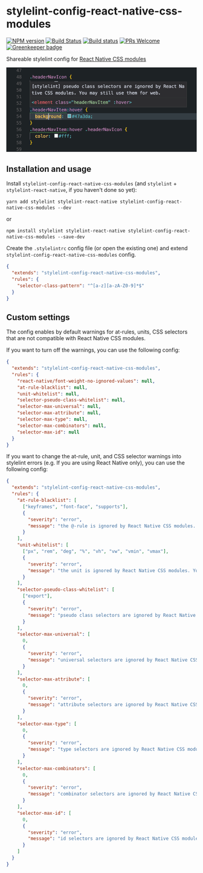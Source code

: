 # stylelint-config-react-native-css-modules

[![NPM version](http://img.shields.io/npm/v/stylelint-config-react-native-css-modules.svg)](https://www.npmjs.org/package/stylelint-config-react-native-css-modules)
[![Build Status](https://travis-ci.org/kristerkari/stylelint-config-react-native-css-modules.svg?branch=master)](https://travis-ci.org/kristerkari/stylelint-config-react-native-css-modules)
[![Build status](https://ci.appveyor.com/api/projects/status/u4f5x5k6d5ff24qt/branch/master?svg=true)](https://ci.appveyor.com/project/kristerkari/stylelint-config-react-native-css-modules/branch/master)
[![PRs Welcome](https://img.shields.io/badge/PRs-welcome-brightgreen.svg)](https://egghead.io/courses/how-to-contribute-to-an-open-source-project-on-github)
[![Greenkeeper badge](https://badges.greenkeeper.io/kristerkari/stylelint-config-react-native-css-modules.svg)](https://greenkeeper.io/)

Shareable stylelint config for [React Native CSS modules](https://github.com/kristerkari/react-native-css-modules)

<img src="screenshots/warning.png" width="540">

## Installation and usage

Install `stylelint-config-react-native-css-modules` (and `stylelint` + `stylelint-react-native`, if you haven't done so yet):

```
yarn add stylelint stylelint-react-native stylelint-config-react-native-css-modules --dev
```

or

```
npm install stylelint stylelint-react-native stylelint-config-react-native-css-modules --save-dev
```

Create the `.stylelintrc` config file (or open the existing one) and extend `stylelint-config-react-native-css-modules` config.

```json
{
  "extends": "stylelint-config-react-native-css-modules",
  "rules": {
    "selector-class-pattern": "^[a-z][a-zA-Z0-9]*$"
  }
}
```

## Custom settings

The config enables by default warnings for at-rules, units, CSS selectors that are not compatible with React Native CSS modules.

If you want to turn off the warnings, you can use the following config:

```json
{
  "extends": "stylelint-config-react-native-css-modules",
  "rules": {
    "react-native/font-weight-no-ignored-values": null,
    "at-rule-blacklist": null,
    "unit-whitelist": null,
    "selector-pseudo-class-whitelist": null,
    "selector-max-universal": null,
    "selector-max-attribute": null,
    "selector-max-type": null,
    "selector-max-combinators": null,
    "selector-max-id": null
  }
}
```

If you want to change the at-rule, unit, and CSS selector warnings into stylelint errors (e.g. If you are using React Native only), you can use the following config:

```json
{
  "extends": "stylelint-config-react-native-css-modules",
  "rules": {
    "at-rule-blacklist": [
      ["keyframes", "font-face", "supports"],
      {
        "severity": "error",
        "message": "the @-rule is ignored by React Native CSS modules. You can use it for Web when sharing the styles between React Native and browser."
      }
    ],
    "unit-whitelist": [
      ["px", "rem", "deg", "%", "vh", "vw", "vmin", "vmax"],
      {
        "severity": "error",
        "message": "the unit is ignored by React Native CSS modules. You can use it for Web when sharing the styles between React Native and browser."
      }
    ],
    "selector-pseudo-class-whitelist": [
      ["export"],
      {
        "severity": "error",
        "message": "pseudo class selectors are ignored by React Native CSS modules. You can use them for Web when sharing the styles between React Native and browser."
      }
    ],
    "selector-max-universal": [
      0,
      {
        "severity": "error",
        "message": "universal selectors are ignored by React Native CSS modules. You can use them for Web when sharing the styles between React Native and browser."
      }
    ],
    "selector-max-attribute": [
      0,
      {
        "severity": "error",
        "message": "attribute selectors are ignored by React Native CSS modules. You can use them for Web when sharing the styles between React Native and browser."
      }
    ],
    "selector-max-type": [
      0,
      {
        "severity": "error",
        "message": "type selectors are ignored by React Native CSS modules. You can use them for Web when sharing the styles between React Native and browser."
      }
    ],
    "selector-max-combinators": [
      0,
      {
        "severity": "error",
        "message": "combinator selectors are ignored by React Native CSS modules. You can use them for Web when sharing the styles between React Native and browser."
      }
    ],
    "selector-max-id": [
      0,
      {
        "severity": "error",
        "message": "id selectors are ignored by React Native CSS modules. You can use them for Web when sharing the styles between React Native and browser."
      }
    ]
  }
}
```
